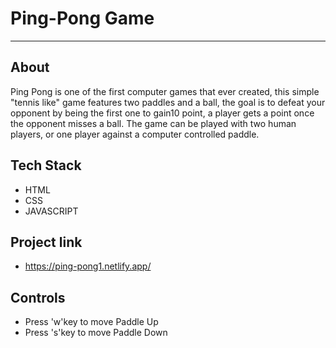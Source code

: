 # Ping-Pong Game
---
## About
Ping Pong is one of the first computer games that ever created, this simple "tennis like" game features two paddles and a ball, the goal is to defeat your opponent by being the first one to gain10 point, a player gets a point once the opponent misses a ball. The game can be played with two human players, or one player against a computer controlled paddle.
## Tech Stack
- HTML
- CSS
- JAVASCRIPT

## Project link
- <https://ping-pong1.netlify.app/>

## Controls
- Press 'w'key to move Paddle Up
- Press 's'key to move Paddle Down
